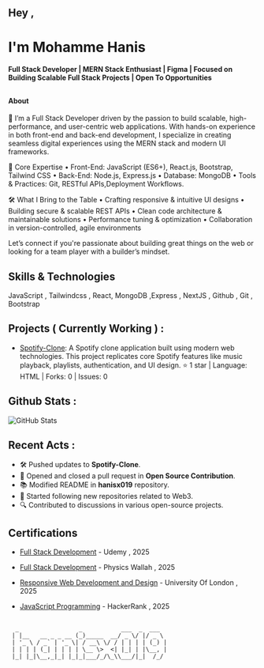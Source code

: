 ## Hey ,

<h1> I'm Mohamme Hanis</h1>
<h4>Full Stack Developer | MERN Stack Enthusiast | Figma | Focused on Building Scalable Full Stack Projects | Open To Opportunities</h4>


## 

<h4>About  </h4>
🚀 I’m a Full Stack Developer driven by the passion to build scalable, high-performance, and user-centric web applications. With hands-on experience in both front-end and back-end development, I specialize in creating seamless digital experiences using the MERN stack and modern UI frameworks.

🔧 Core Expertise
• Front-End: JavaScript (ES6+), React.js, Bootstrap, Tailwind CSS
• Back-End: Node.js, Express.js
• Database: MongoDB
• Tools & Practices: Git, RESTful APIs,Deployment Workflows.

🛠️ What I Bring to the Table
• Crafting responsive & intuitive UI designs
• Building secure & scalable REST APIs
• Clean code architecture & maintainable solutions
• Performance tuning & optimization
• Collaboration in version-controlled, agile environments

Let’s connect if you're passionate about building great things on the web or looking for a team player with a builder’s mindset.

## Skills & Technologies

JavaScript , Tailwindcss , React, MongoDB ,Express , NextJS , Github , Git , Bootstrap

## Projects ( Currently Working ) :

- [Spotify-Clone](https://github.com/hanisx019/Spotify-Clone): A Spotify clone application built using modern web technologies. This project replicates core Spotify features like music playback, playlists, authentication, and UI design. ⭐️ 1 star | Language: HTML | Forks: 0 | Issues: 0


## Github Stats :

![GitHub Stats](https://github-readme-stats.vercel.app/api?username=hanisx019&show_icons=true&theme=radical)



## Recent Acts :

- 🛠️ Pushed updates to **Spotify-Clone**.
- 🔄 Opened and closed a pull request in **Open Source Contribution**.
- 📚 Modified README in **hanisx019** repository.
- 🌟 Started following new repositories related to Web3.
- 🔍 Contributed to discussions in various open-source projects.



## Certifications

- [Full Stack Development](https://www.udemy.com/certificate/UC-275da7c1-c023-4e19-80cf-c9f53da86e9f/) - Udemy , 2025

- [Full Stack Development](https://pwskills.com/learn/certificate/bb6bfc73-ba6e-4155-8e7b-c6759b9321b0/) - Physics Wallah , 2025

- [Responsive Web Development and Design](https://coursera.org/share/d75a9495488956c888da6f9999f73ed0) - University Of  London  , 2025

- [JavaScript Programming](https://www.hackerrank.com/certificates/fe030b5bdfc0) - HackerRank  , 2025





## 

```
  _                 _           ___  _  ___  
 | |__   __ _ _ __ (_)_____  __/ _ \/ |/ _ \ 
 | '_ \ / _` | '_ \| / __\ \/ / | | | | (_) |
 | | | | (_| | | | | \__ \>  <| |_| | |\__, |
 |_| |_|\__,_|_| |_|_|___/_/\_\\___/|_|  /_/ 
                                             
```